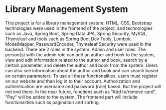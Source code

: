 <h1>Library Management System</h1>
<p>
  This project is for a library management system. HTML, CSS, Bootstrap technologies were used in the frontend of the project, and technologies such as Java, Spring Boot, Spring Data JPA, Spring Security, MySQL, Thymeleaf and tools such as Spring Boot Dev Tools, Lombok, ModelMapper, PasswordEncoder, Thymeleaf Security were used in the backend. There are 2 roles in the system. Admin and user roles. The person(s) with the admin role can add an author and book to the system, view and edit information related to the author and book, search by a certain parameter, and delete the author and book from the system. Users can also see information about the author and book and can search based on certain parameters. To use all these functionalities, users must register on our website and then log in to their account. Authorization and authentication are username and password (role) based. But the project will not end there. In the near future, functions such as "Add to/remove card", "Pay" will be added to the system. The frontend part will include functionalities such as pagination and sorting.
</p>
